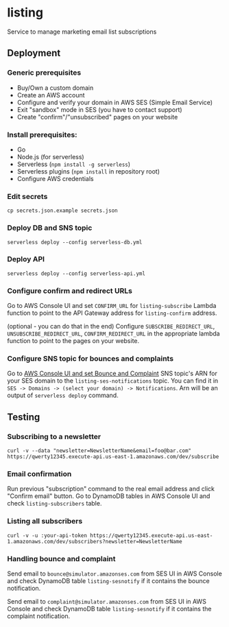 # listing
Service to manage marketing email list subscriptions

## Deployment

### Generic prerequisites

*   Buy/Own a custom domain
*   Create an AWS account
*   Configure and verify your domain in AWS SES (Simple Email Service)
*   Exit "sandbox" mode in SES (you have to contact support)
*   Create "confirm"/"unsubscribed" pages on your website

### Install prerequisites:

*   Go
*   Node.js (for serverless)
*   Serverless (`npm install -g serverless`)
*   Serverless plugins (`npm install` in repository root)
*   Configure AWS credentials

### Edit secrets

`cp secrets.json.example secrets.json`

### Deploy DB and SNS topic

`serverless deploy --config serverless-db.yml`

### Deploy API

`serverless deploy --config serverless-api.yml`

### Configure confirm and redirect URLs

Go to AWS Console UI and set `CONFIRM_URL` for `listing-subscribe` Lambda function to point to the API Gateway address for `listing-confirm` address.

(optional - you can do that in the end) Configure `SUBSCRIBE_REDIRECT_URL`, `UNSUBSCRIBE_REDIRECT_URL`, `CONFIRM_REDIRECT_URL` in the appropriate lambda function to point to the pages on your website.

### Configure SNS topic for bounces and complaints

Go to [AWS Console UI and set Bounce and Complaint](https://docs.aws.amazon.com/ses/latest/DeveloperGuide/configure-sns-notifications.html) SNS topic's ARN for your SES domain to the `listing-ses-notifications` topic. You can find it in `SES -> Domains -> (select your domain) -> Notifications`. Arn will be an output of `serverless deploy` command.

## Testing

### Subscribing to a newsletter

`curl -v --data "newsletter=NewsletterName&email=foo@bar.com" https://qwerty12345.execute-api.us-east-1.amazonaws.com/dev/subscribe`

### Email confirmation

Run previous "subscription" command to the real email address and click "Confirm email" button. Go to DynamoDB tables in AWS Console UI and check `listing-subscribers` table.

### Listing all subscribers

`curl -v -u :your-api-token https://qwerty12345.execute-api.us-east-1.amazonaws.com/dev/subscribers?newsletter=NewsletterName`

### Handling bounce and complaint

Send email to `bounce@simulator.amazonses.com` from SES UI in AWS Console and check DynamoDB table `listing-sesnotify` if it contains the bounce notification.

Send email to `complaint@simulator.amazonses.com` from SES UI in AWS Console and check DynamoDB table `listing-sesnotify` if it contains the complaint notification.
